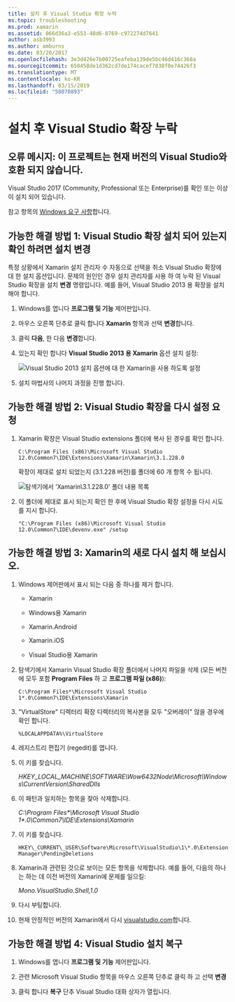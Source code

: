 ```yaml
---
title: 설치 후 Visual Studio 확장 누락
ms.topic: troubleshooting
ms.prod: xamarin
ms.assetid: 066d36a3-e553-48d6-8769-c972274d7641
author: asb3993
ms.author: amburns
ms.date: 03/20/2017
ms.openlocfilehash: 3e3d426e7b00725eafeba139de5bc46d416c368a
ms.sourcegitcommit: 650458de1d362cd7de174cacef7838f0e74426f3
ms.translationtype: MT
ms.contentlocale: ko-KR
ms.lasthandoff: 03/15/2019
ms.locfileid: "58070893"
---
```

# <a name="missing-visual-studio-extensions-after-installation"></a>설치 후 Visual Studio 확장 누락

## <a name="error-message-this-project-is-incompatible-with-the-current-edition-of-visual-studio"></a>오류 메시지: 이 프로젝트는 현재 버전의 Visual Studio와 호환 되지 않습니다.

Visual Studio 2017 (Community, Professional 또는 Enterprise)를 확인 또는 이상이 설치 되어 있습니다.

참고 항목의 [Windows 요구 사항](~/cross-platform/get-started/requirements.md#windows-requirements)합니다.

## <a name="possible-fix-1-change-the-installation-to-make-sure-the-visual-studio-extensions-are-installed"></a>가능한 해결 방법 1: Visual Studio 확장 설치 되어 있는지 확인 하려면 설치 변경

특정 상황에서 Xamarin 설치 관리자 수 자동으로 선택을 취소 Visual Studio 확장에 대 한 설치 옵션입니다. 문제의 원인인 경우 설치 관리자를 사용 하 여 누락 된 Visual Studio 확장을 설치 **변경** 명령입니다. 예를 들어, Visual Studio 2013 용 확장을 설치 해야 합니다.

1. Windows를 엽니다 **프로그램 및 기능** 제어판입니다.

2. 마우스 오른쪽 단추로 클릭 합니다 **Xamarin** 항목과 선택 **변경**합니다.

3. 클릭 **다음**, 한 다음 **변경**합니다.

4. 있는지 확인 합니다 **Visual Studio 2013 용 Xamarin** 옵션 설치 설정:

    ![](missing-vs-extensions-images/installer.png "Visual Studio 2013 설치 옵션에 대 한 Xamarin을 사용 하도록 설정")

5. 설치 마법사의 나머지 과정을 진행 합니다.

## <a name="possible-fix-2-ask-visual-studio-to-set-up-the-extensions-again"></a>가능한 해결 방법 2: Visual Studio 확장을 다시 설정 요청

1. Xamarin 확장은 Visual Studio extensions 폴더에 복사 된 경우를 확인 합니다.

    `C:\Program Files (x86)\Microsoft Visual Studio 12.0\Common7\IDE\Extensions\Xamarin\Xamarin\3.1.228.0`

    확장이 제대로 설치 되었는지 (3.1.228 버전)를 폴더에 60 개 항목 수 됩니다.


    ![](missing-vs-extensions-images/folder.png "탐색기에서 'Xamarin\3.1.228.0' 폴더 내용 목록")

2. 이 폴더에 제대로 표시 되는지 확인 한 후에 Visual Studio 확장 설정을 다시 시도를 지시 합니다.

    `"C:\Program Files (x86)\Microsoft Visual Studio 12.0\Common7\IDE\devenv.exe" /setup`

## <a name="possible-fix-3-try-a-fresh-reinstall-of-xamarin"></a>가능한 해결 방법 3: Xamarin의 새로 다시 설치 해 보십시오.

1.  Windows 제어판에서 표시 되는 다음 중 하나를 제거 합니다.

    *   Xamarin

    *   Windows용 Xamarin

    *   Xamarin.Android

    *   Xamarin.iOS

    *   Visual Studio용 Xamarin

2.  탐색기에서 Xamarin Visual Studio 확장 폴더에서 나머지 파일을 삭제 (모든 버전에 모두 포함 **Program Files** 하 고 **프로그램 파일 (x86)**):

    `C:\Program Files*\Microsoft Visual Studio 1*.0\Common7\IDE\Extensions\Xamarin`

3.  "VirtualStore" 디렉터리 확장 디렉터리의 복사본을 모두 "오버레이" 않을 경우에 확인 합니다.

    `%LOCALAPPDATA%\VirtualStore`

4.  레지스트리 편집기 (regedit)를 엽니다.

5.  이 키를 찾습니다.

    _HKEY\_LOCAL\_MACHINE\SOFTWARE\Wow6432Node\Microsoft\Windows\CurrentVersion\SharedDlls_

6.  이 패턴과 일치하는 항목을 찾아 삭제합니다.

    _C:\Program Files\*\Microsoft Visual Studio 1\*.0\Common7\IDE\Extensions\Xamarin_

7.  이 키를 찾습니다.

    `HKEY\_CURRENT\_USER\Software\Microsoft\VisualStudio\1\*.0\ExtensionManager\PendingDeletions`

8.  Xamarin과 관련된 것으로 보이는 모든 항목을 삭제합니다. 예를 들어, 다음의 하나는 하는 데 이전 버전의 Xamarin에 문제를 일으킬:

    _Mono.VisualStudio.Shell,1.0_

9.  다시 부팅합니다.

10.  현재 안정적인 버전의 Xamarin에서 다시 [visualstudio.com](https://visualstudio.com/xamarin)합니다.

## <a name="possible-fix-4-repair-visual-studio-installation"></a>가능한 해결 방법 4: Visual Studio 설치 복구

1.  Windows를 엽니다 **프로그램 및 기능** 제어판입니다.

2.  관련 Microsoft Visual Studio 항목을 마우스 오른쪽 단추로 클릭 하 고 선택 **변경**

3.  클릭 합니다 **복구** 단추 Visual Studio 대화 상자가 열립니다.
